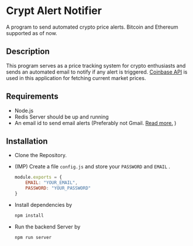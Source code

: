 # Crypt Alert Notifier
A program to send automated crypto price alerts. Bitcoin and Ethereum supported as of now.

## Description
This program serves as a price tracking system for crypto enthusiasts and sends an automated email to notify if any alert is triggered. [Coinbase API](https://developers.coinbase.com/api/v2) is used in this application for fetching current market prices.

## Requirements

* Node.js
* Redis Server should be up and running
* An email id to send email alerts (Preferably not Gmail. [Read more.](https://nodemailer.com/usage/using-gmail/) )  

## Installation

* Clone the Repository.
* (IMP) Create a file `config.js` and store your `PASSWORD` and `EMAIL` .

    ```javascript
    module.exports = {
        EMAIL: "YOUR_EMAIL",
        PASSWORD: "YOUR_PASSWORD"
    }


* Install dependencies by

    ```javascript
    npm install
    ```
* Run the backend Server by
    ```javascript
    npm run server
    ```
